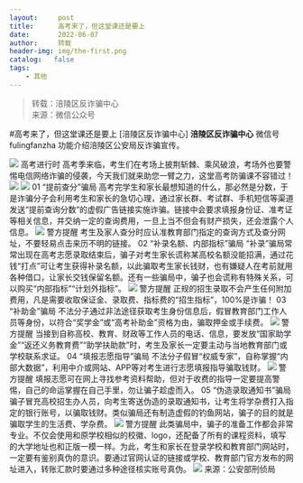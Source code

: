 ```yaml
---
layout:     post
title:      高考来了，但这堂课还是要上
date:       2022-06-07
author:     转载
header-img: img/the-first.png
catalog:   false
tags:
    - 其他
---
```


<blockquote><p>转载：涪陵区反诈骗中心<br>
来源：微信公众号</p></blockquote>

#高考来了，但这堂课还是要上
[涪陵区反诈骗中心]
**涪陵区反诈骗中心**
微信号fulingfanzha
功能介绍涪陵区公安局反诈骗宣传。

![]({{site.baseurl}}/postimg/Y82ERHRJuDQOQA7sAJzke5sQnPxKAv0z1EkLibmhqJq6tMK85EvdOWwiaa2GiakVtXFY13dsSsrmhQxpGJeI0icu7A.jpeg)
高考进行时
高考季来临，考生们在考场上披荆斩棘、乘风破浪，考场外也要警惕电信网络诈骗的侵袭，今天我们就来助您一臂之力，这堂高考防骗课不容错过！
![]({{site.baseurl}}/postimg/ibwMUTwR3hWCzLRX1nfibqUNR1feiaC1tgpT9ibEBrFiamMyRtZRiaXSdDibt209icuicGzpnu0cibqLB5fGkH3icbHuXRMeA.png)
![]({{site.baseurl}}/postimg/wOQ4aVtpQaImibEGNTZYafpq5LJJfibAlKQIAOxV26r3iapB6RQNapERCgDbUpxMyoRCoF9wP9bJQvzsnqnKNojrQ.png)
01
“提前查分”骗局
高考完学生和家长最想知道的什么，那必然是分数，于是诈骗分子会利用考生和家长的急切心理，通过家长群、考试群、手机短信等渠道发送“提前查询分数”的虚假广告链接实施诈骗。链接中会要求填报身份证、准考证等相关信息，并交纳一定的查询费用，一旦上当不但会有财产损失，还会泄露个人信息。
![]({{site.baseurl}}/postimg/yQJ56734ZYGfTXlb9EfkjcOm3QV6qvXC55Xmjs4Ratr9cy6KXiadaRnpjvY67FtHd8iaWsyNBAASVrJ6INp7lgcg.gif)
警方提醒
考生及家人查分时应认准教育部门指定的查询方式及查分网址，不要轻易点击来历不明的链接。
02
“补录名额、内部指标”骗局
“补录”骗局常常出现在高考志愿录取结束后，骗子对考生家长谎称某高校名额没能招满，通过花钱“打点”可让考生获得补录名额，以此骗取考生家长钱财，也有嫌疑人在考前就用各种借口，让家长交钱保留名额。还有一些骗局中，骗子也会谎称有特殊关系，可以购买“内部指标”“计划外指标”。
![]({{site.baseurl}}/postimg/yQJ56734ZYGfTXlb9EfkjcOm3QV6qvXC55Xmjs4Ratr9cy6KXiadaRnpjvY67FtHd8iaWsyNBAASVrJ6INp7lgcg.gif)
警方提醒
正规的招生录取不会产生任何附加费用，凡是需要收取保证金、录取费、指标费的“招生指标”，100%是诈骗！
03
“补助金”骗局
不法分子通过非法途径获取考生身份信息后，假冒教育部门工作人员等身份，以符合“奖学金”或“高考补助金”资格为由，骗取押金或手续费。
![]({{site.baseurl}}/postimg/yQJ56734ZYGfTXlb9EfkjcOm3QV6qvXC55Xmjs4Ratr9cy6KXiadaRnpjvY67FtHd8iaWsyNBAASVrJ6INp7lgcg.gif)
警方提醒
当接到自称高校、教育、财政等工作人员的电话、信息，要发放“国家助学金”“返还义务教育费”“助学扶助款”时，考生及家长一定要主动与当地教育部门或学校联系求证。
04
“填报志愿指导”骗局
不法分子假冒“权威专家”，自称掌握“内部大数据”，利用中介或网站、APP等对考生进行志愿填报指导骗取钱财。
![]({{site.baseurl}}/postimg/yQJ56734ZYGfTXlb9EfkjcOm3QV6qvXC55Xmjs4Ratr9cy6KXiadaRnpjvY67FtHd8iaWsyNBAASVrJ6INp7lgcg.gif)
警方提醒
填报志愿可在网上寻找参考资料帮助，但对于收费的指导一定要提高警惕，自己的命运掌握在自己手里，勿让骗子趁虚而入。
05
“伪造录取通知书”骗局
骗子冒充高校招生办人员，向考生寄送伪造的录取通知书，让考生将学杂费打入指定的银行账号，以骗取钱财。类似骗局还有制造虚假的钓鱼网站，骗子的目的就是骗取学生的生活费、学杂费。
![]({{site.baseurl}}/postimg/yQJ56734ZYGfTXlb9EfkjcOm3QV6qvXC55Xmjs4Ratr9cy6KXiadaRnpjvY67FtHd8iaWsyNBAASVrJ6INp7lgcg.gif)
警方提醒
此类骗局中，骗子的准备工作都会非常专业。不仅会使用和原学校相似的校徽、logo，还配备了所有的课程资料，填写的大学地址也和正版一模一样。为此，考生和家长在登录学校和教育部门网站时，一定要有鉴别真伪的意识。要通过官网认证的链接或学校、教育部门官方发布的网址进入，转账汇款时要通过多种途径核实账号真伪。
![]({{site.baseurl}}/postimg/wOQ4aVtpQaJvUo7Ke9aozBPceSaHuyBIqkT6hZXcGGlQkF2Wgjc0ljRGIojFmbRIcibSyVvDIs8bPoRiaMMtHKyQ.jpeg)
来源：公安部刑侦局

